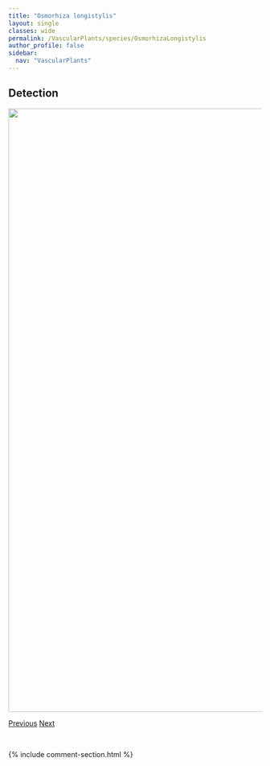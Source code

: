 ```yaml
---
title: "Osmorhiza longistylis"
layout: single
classes: wide
permalink: /VascularPlants/species/OsmorhizaLongistylis
author_profile: false
sidebar:
  nav: "VascularPlants"
---
```


<h2>Detection</h2>

<a href="https://drive.google.com/uc?export=view&id=1OWIyZZ62C-tx1mC6eI6lfYNbllhoSK2v">
<img src="https://drive.google.com/uc?export=view&id=1OWIyZZ62C-tx1mC6eI6lfYNbllhoSK2v" height = "1200" width = "800">
</a>


<a href="/DevelopmentWebsite/VascularPlants/species/OsmorhizaDepauperata" class="pagination--pager" title="Spreading Sweet Cicely">Previous</a> <a href="/DevelopmentWebsite/VascularPlants/species/OxalisStricta" class="pagination--pager" title="Oxalis stricta">Next</a>

<p>&nbsp;</p>

{% include comment-section.html %}

